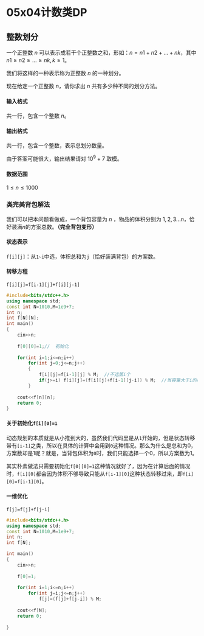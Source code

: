 # 05x04计数类DP

## 整数划分

一个正整数 $n$ 可以表示成若干个正整数之和，形如：$n=n1+n2+…+nk$，其中 $n1≥n2≥…≥nk,k≥1$。

我们将这样的一种表示称为正整数 $n$ 的一种划分。

现在给定一个正整数 $n$，请你求出 $n$ 共有多少种不同的划分方法。

#### 输入格式

共一行，包含一个整数 $n$。

#### 输出格式

共一行，包含一个整数，表示总划分数量。

由于答案可能很大，输出结果请对 $10^9+7$ 取模。

#### 数据范围

$1≤n≤1000$



### 类完美背包解法

我们可以把本问题看做成，一个背包容量为 $n$ ，物品的体积分别为 $1,2,3...n$，恰好装满$n$的方案总数。**（完全背包变形）**

#### 状态表示

`f[i][j]`：从`1~i`中选，体积总和为`j`（恰好装满背包）的方案数。

#### 转移方程

`f[i][j]=f[i-1][j]+f[i][j-1]`

```c++
#include<bits/stdc++.h>
using namespace std;
const int N=1010,M=1e9+7;
int n;
int f[N][N];
int main()
{
    cin>>n;
    
    f[0][0]=1;//  初始化
    
    for(int i=1;i<=n;i++)
        for(int j=0;j<=n;j++)
        {
            f[i][j]=f[i-1][j] % M;  //不选第i个
            if(j>=i) f[i][j]=(f[i][j]+f[i-1][j-i]) % M;  //当容量大于i的时候才纠结选几个i
        }   
    
    cout<<f[n][n];
    return 0;
}
```

#### 关于初始化`f[i][0]=1`

动态规划的本质就是从小推到大的，虽然我们代码里是从`1`开始的，但是状态转移带有`[i-1]`之类，所以在具体的计算中会用到`0`这种情况。那么为什么是总和为$0$，方案数却是$1$呢？就是，当背包体积为`0`时，我们只能选择一个$0$，所以方案数为$1$。

其实朴素做法只需要初始化`f[0][0]=1`这种情况就好了，因为在计算后面的情况时，`f[i][0]`都会因为体积不够导致只能从`f[i-1][0]`这种状态转移过来，即`f[i][0]=f[i-1][0]`。

#### 一维优化

`f[j]=f[j]+f[j-i]`

```c++
#include<bits/stdc++.h>
using namespace std;
const int N=1010,M=1e9+7;
int n;
int f[N];

int main()
{
    cin>>n;
    
    f[0]=1;
    
    for(int i=1;i<=n;i++)
        for(int j=i;j<=n;j++)
            f[j]=(f[j]+f[j-i]) % M;
        
    cout<<f[N];
    return 0;
   
}
```





